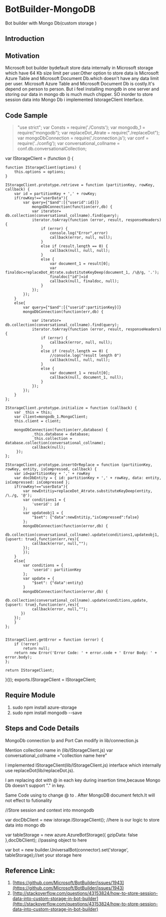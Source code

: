 # BotBuilder-MongoDB
Bot builder with Mongo Db(custom storage )

## Introduction 


## Motivation
Microsoft bot builder bydefault store data  internally in Microsoft storage which have 64 Kb size limit per user.Other option to store data is Microsoft Azure Table and Microsoft Document Db.which doesn't have any data limit per user.
Microsoft Azure Table and Microsoft Document Db is costly.It's depend on person to person. But i feel installing mongdb in one server and storing our data in mongo db is much much chipper.
SO inorder to store session data into Mongo Db i implemented IstorageClient Interface.

## Code Sample

> "use strict";
var Consts = require('./Consts');
var mongodb_1 = require("mongodb");
var replaceDot_Atrate = require("./replaceDot");
var mongoDbConnection = require('./connection.js');
var conf = require('../config');
var conversational_collname = conf.db.conversationalCollection;

var IStorageClient = (function () {

    function IStorageClient(options) {
        this.options = options;
    }

    IStorageClient.prototype.retrieve = function (partitionKey, rowKey, callback) {
        var id = partitionKey + ',' + rowKey;
        if(rowKey!=="userData"){
            var query={"$and":[{"userid":id}]}
                mongoDbConnection(function(err,db) {
                var iterator= db.collection(conversational_collname).find(query);
                iterator.toArray(function (error, result, responseHeaders) {
                    if (error) {
                        console.log("Error",error)
                        callback(error, null, null);
                    }
                    else if (result.length == 0) {
                        callback(null, null, null);
                    }
                    else {
                        var document_1 = result[0];
                        var finaldoc=replaceDot_Atrate.substituteKeyDeep(document_1, /\@/g, '.');
                        finaldoc["id"]=id
                        callback(null, finaldoc, null);
                    }
                });
            }); 
        }
        else{
            var query={"$and":[{"userid":partitionKey}]}
            mongoDbConnection(function(err,db) { 

                var iterator= db.collection(conversational_collname).find(query);
                iterator.toArray(function (error, result, responseHeaders) {
                    if (error) {
                        callback(error, null, null);
                    }
                    else if (result.length == 0) {
                        //console.log("result length 0")
                        callback(null, null, null);
                    }
                    else {
                        var document_1 = result[0];
                        callback(null, document_1, null);
                    }
                });
            });
        }
    };

    IStorageClient.prototype.initialize = function (callback) {
        var _this = this;
        var client=mongodb_1.MongoClient;
        this.client = client;

        mongoDbConnection(function(err,database) {    
                _this.database = database;
                _this.collection = database.collection(conversational_collname);
                callback(null);
         });
    };

    IStorageClient.prototype.insertOrReplace = function (partitionKey, rowKey, entity, isCompressed, callback) {
        var id=partitionKey + ',' + rowKey
        var docDbEntity = { id: partitionKey + ',' + rowKey, data: entity, isCompressed: isCompressed };
        if(rowKey!=="userData"){
            var newEntitiy=replaceDot_Atrate.substituteKeyDeep(entity, /\./g, '@');
            var conditions1 = {
                'userid': id
            };
            var updateobj1 = {
                "$set": {"data":newEntitiy,"isCompressed":false}
            };   
            mongoDbConnection(function(error,db) {    
                db.collection(conversational_collname).update(conditions1,updateobj1,{upsert: true},function(err,res){
                callback(error, null,"");
            });
            });
        }
        else{
            var conditions = {
                'userid': partitionKey
            };
            var update = {
                "$set": {"data":entity}
            }
            mongoDbConnection(function(error,db) {    
                db.collection(conversational_collname).update(conditions,update,{upsert: true},function(err,res){
                callback(error, null,"");
           })
        });
        } 
    };


    IStorageClient.getError = function (error) {
        if (!error)
            return null;
        return new Error('Error Code: ' + error.code + ' Error Body: ' + error.body);
    };

    return IStorageClient;
}());
exports.IStorageClient = IStorageClient;




## Require Module 
1. sudo npm install azure-storage
2. sudo npm install mongodb --save

## Steps and Code Details

MongoDb connection Ip and Port Can modify in lib/connection.js

Mention collection name in (lib/IStorageClient.js) var conversational_collname ="collection name here"

I implemented IStorageClient(lib/IStorageClient.js) interface which internally use replaceDot(lib/replaceDot.js).

I am  replacing dot with @ in each key during insertion time,because Mongo Db doesn't support "." in key.

Same Code using to change @ to . After MongoDB document fetch.It will not effect to futionality


//Store session and context into mnongodb

var docDbClient = new istorage.IStorageClient();  //here is our logic to store data into mongo db  

var tableStorage = new azure.AzureBotStorage({ gzipData: false },docDbClient); //passing object to here

var bot = new builder.UniversalBot(connector).set('storage', tableStorage);//set your storage here

## Reference Link:
1. [https://github.com/Microsoft/BotBuilder/issues/1943](https://github.com/Microsoft/BotBuilder/issues/1943)
2. [http://stackoverflow.com/questions/43153824/how-to-store-session-data-into-custom-storage-in-bot-builder](http://stackoverflow.com/questions/43153824/how-to-store-session-data-into-custom-storage-in-bot-builder)
